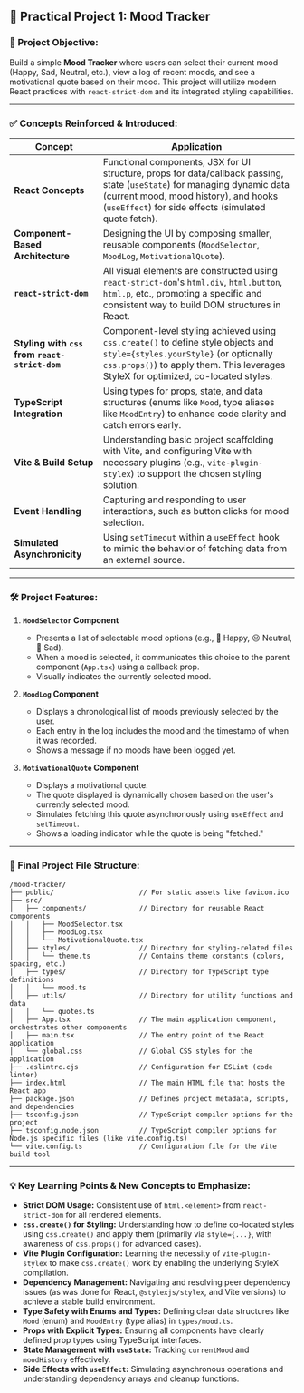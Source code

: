 ## 🧪 Practical Project 1: **Mood Tracker**

### 🧭 Project Objective:

Build a simple **Mood Tracker** where users can select their current mood (Happy, Sad, Neutral, etc.), view a log of recent moods, and see a motivational quote based on their mood. This project will utilize modern React practices with `react-strict-dom` and its integrated styling capabilities.

---

### ✅ Concepts Reinforced & Introduced:

| Concept                        | Application                                                                  |
| ------------------------------ | ---------------------------------------------------------------------------- |
| **React Concepts**             | Functional components, JSX for UI structure, props for data/callback passing, state (`useState`) for managing dynamic data (current mood, mood history), and hooks (`useEffect`) for side effects (simulated quote fetch). |
| **Component-Based Architecture** | Designing the UI by composing smaller, reusable components (`MoodSelector`, `MoodLog`, `MotivationalQuote`). |
| **`react-strict-dom`**         | All visual elements are constructed using `react-strict-dom`'s `html.div`, `html.button`, `html.p`, etc., promoting a specific and consistent way to build DOM structures in React. |
| **Styling with `css` from `react-strict-dom`** | Component-level styling achieved using `css.create()` to define style objects and `style={styles.yourStyle}` (or optionally `css.props()`) to apply them. This leverages StyleX for optimized, co-located styles. |
| **TypeScript Integration**     | Using types for props, state, and data structures (enums like `Mood`, type aliases like `MoodEntry`) to enhance code clarity and catch errors early. |
| **Vite & Build Setup**         | Understanding basic project scaffolding with Vite, and configuring Vite with necessary plugins (e.g., `vite-plugin-stylex`) to support the chosen styling solution. |
| **Event Handling**             | Capturing and responding to user interactions, such as button clicks for mood selection. |
| **Simulated Asynchronicity**   | Using `setTimeout` within a `useEffect` hook to mimic the behavior of fetching data from an external source. |

---

### 🛠 Project Features:

1.  **`MoodSelector` Component**
    *   Presents a list of selectable mood options (e.g., 🙂 Happy, 😐 Neutral, 🙁 Sad).
    *   When a mood is selected, it communicates this choice to the parent component (`App.tsx`) using a callback prop.
    *   Visually indicates the currently selected mood.

2.  **`MoodLog` Component**
    *   Displays a chronological list of moods previously selected by the user.
    *   Each entry in the log includes the mood and the timestamp of when it was recorded.
    *   Shows a message if no moods have been logged yet.

3.  **`MotivationalQuote` Component**
    *   Displays a motivational quote.
    *   The quote displayed is dynamically chosen based on the user's currently selected mood.
    *   Simulates fetching this quote asynchronously using `useEffect` and `setTimeout`.
    *   Shows a loading indicator while the quote is being "fetched."

---

### 📁 Final Project File Structure:

```
/mood-tracker/
├── public/                     // For static assets like favicon.ico
├── src/
│   ├── components/             // Directory for reusable React components
│   │   ├── MoodSelector.tsx
│   │   ├── MoodLog.tsx
│   │   └── MotivationalQuote.tsx
│   ├── styles/                 // Directory for styling-related files
│   │   └── theme.ts            // Contains theme constants (colors, spacing, etc.)
│   ├── types/                  // Directory for TypeScript type definitions
│   │   └── mood.ts
│   ├── utils/                  // Directory for utility functions and data
│   │   └── quotes.ts
│   ├── App.tsx                 // The main application component, orchestrates other components
│   ├── main.tsx                // The entry point of the React application
│   └── global.css              // Global CSS styles for the application
├── .eslintrc.cjs               // Configuration for ESLint (code linter)
├── index.html                  // The main HTML file that hosts the React app
├── package.json                // Defines project metadata, scripts, and dependencies
├── tsconfig.json               // TypeScript compiler options for the project
├── tsconfig.node.json          // TypeScript compiler options for Node.js specific files (like vite.config.ts)
└── vite.config.ts              // Configuration file for the Vite build tool
```

---

### 💡 Key Learning Points & New Concepts to Emphasize:

*   **Strict DOM Usage:** Consistent use of `html.<element>` from `react-strict-dom` for all rendered elements.
*   **`css.create()` for Styling:** Understanding how to define co-located styles using `css.create()` and apply them (primarily via `style={...}`, with awareness of `css.props()` for advanced cases).
*   **Vite Plugin Configuration:** Learning the necessity of `vite-plugin-stylex` to make `css.create()` work by enabling the underlying StyleX compilation.
*   **Dependency Management:** Navigating and resolving peer dependency issues (as was done for React, `@stylexjs/stylex`, and Vite versions) to achieve a stable build environment.
*   **Type Safety with Enums and Types:** Defining clear data structures like `Mood` (enum) and `MoodEntry` (type alias) in `types/mood.ts`.
*   **Props with Explicit Types:** Ensuring all components have clearly defined prop types using TypeScript interfaces.
*   **State Management with `useState`:** Tracking `currentMood` and `moodHistory` effectively.
*   **Side Effects with `useEffect`:** Simulating asynchronous operations and understanding dependency arrays and cleanup functions.
